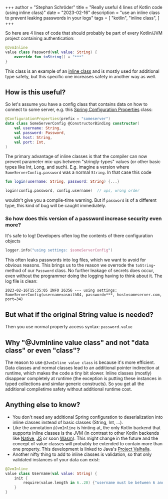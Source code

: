+++
author = "Stephan Schröder"
title = "Really useful 4 lines of Kotlin code (using inline class)"
date = "2023-02-16"
description = "use an inline class to prevent leaking passwords in your logs"
tags = [
    "kotlin",
    "inline class",
]
+++


So here are 4 lines of code that should probably be part of every Kotlin/JVM project containing authentication:
```kotlin
@JvmInline
value class Password(val value: String) {
    override fun toString() = "***"
}
```

This class is an example of an [inline class](https://kotlinlang.org/docs/inline-classes.html) and is mostly used for additional type safety,
but this specific one increases safety in another way as well.

## How is this useful?

So let's assume you have a config class that contains data on how to connect to some server,
e.g. this [Spring Configuration Properties](https://www.baeldung.com/kotlin/spring-boot-configurationproperties) class:
```kotlin
@ConfigurationProperties(prefix = "someserver")
data class SomeServerConfig @ConstructorBinding constructor(
    val username: String,
    val password: Password,
    val host: String,
    val port: Int,
)
```

The primary advantage of inline classes is that the compiler can now prevent parameter mix-ups between "stringly-types" values
(or other basic types like Int, Long, and such). E.g. imagine a version where `SomeServerConfig.password` was a normal `String`.
In that case this code
```kotlin
fun login(username: String, password: String) {...}

login(config.password, config.username)  // ups, wrong order
```
wouldn't give you a compile-time warning. But if `password` is of a different type, this kind of bug will be caught immediately.

### So how does this version of a password increase security even more?

It's safe to log! Developers often log the contents of there configuration objects
```kotlin
logger.info("using settings: $someServerConfig")
```
This often leaks passwords into log files, which we want to avoid for obvious reasons.
This brings us to the reason we overrode the `toString`-method of our `Password` class. No further leakage of secrets does occur, even
without the programmer doing the logging having to think about it. The log file is clean:
```text
2023-02-16T15:35:05 INFO 26356 --- using settings: SomeServerConfig(username=asmith84, password=***, host=someserver.com, port=34)
```

## But what if the original String value is needed?

Then you use normal property access syntax: `password.value` 

## Why "@JvmInline value class" and not "data class" or even "class"?

The reason to use `@JvmInline value class` is because it's more efficient. Data classes and normal classes lead to an additional pointer indirection
at runtime, which makes the code a tiny bit slower. Inline classes (mostly) disappear completely at runtime (the exception is putting these instances in typed collections and similar generic constructs).
So you get all the additional compiletime safety without additional runtime cost.

## Anything else to know?
- You don't need any additional Spring configuration to deserialization into inline classes instead of basic classes (String, Int, ...).
- Like the annotation `@JvmInline` is hinting at, the only Kotlin backend that supports inline classes is the JVM
(in contrast to other Kotlin backends like [Native](https://kotlinlang.org/docs/native-overview.html), [JS](https://kotlinlang.org/docs/js-overview.html) or soon [Wasm](https://kotlinlang.org/docs/whatsnew-eap.html?utm_campaign=wasm&utm_medium=social&utm_source=blog#new-kotlin-wasm-target)).
This might change in the future and the concept of value classes will probably be extended to contain more than one property. 
This development is linked to Java's [Project Valhalla](https://www.baeldung.com/java-valhalla-project).
- Another nifty thing to add to inline classes is validation, so that only validated instances of your data can exist:
```kotlin
@JvmInline
value class Username(val value: String) {
    init {
        require(value.length in 6..20) {"username must be between 6 and 20 characters long, but was ${value.length} in the case of $value"}
    }
}
```